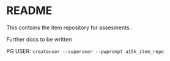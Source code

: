 # README

This contains the item repository for assesments.

Further docs to be written

PG USER:
`createuser --superuser --pwprompt a15k_item_repo`
